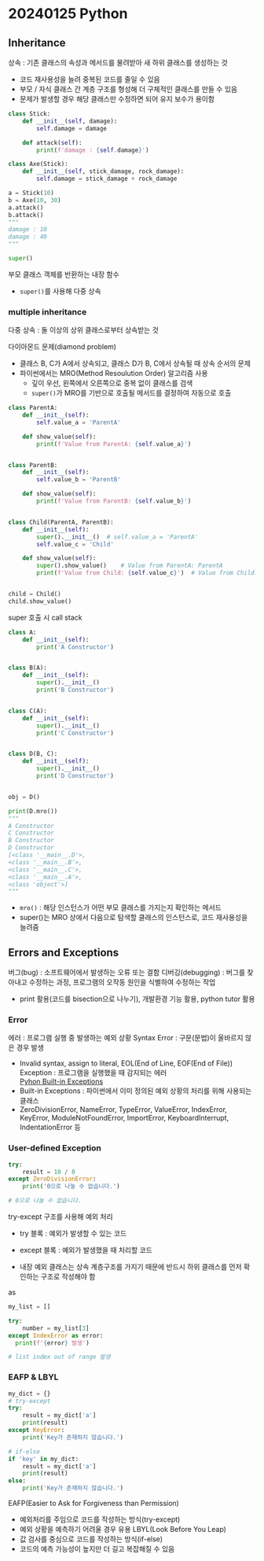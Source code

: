 # 20240125 Python

## Inheritance
상속 : 기존 클래스의 속성과 메서드를 물려받아 새 하위 클래스를 생성하는 것
- 코드 재사용성을 늘려 중복된 코드를 줄일 수 있음
- 부모 / 자식 클래스 간 계층 구조를 형성해 더 구체적인 클래스를 만들 수 있음
- 문제가 발생할 경우 해당 클래스만 수정하면 되어 유지 보수가 용이함
```python
class Stick:
    def __init__(self, damage):
        self.damage = damage

    def attack(self):
        print(f'damage : {self.damage}')

class Axe(Stick):
    def __init__(self, stick_damage, rock_damage):
        self.damage = stick_damage + rock_damage
```
```python
a = Stick(10)
b = Axe(10, 30)
a.attack()
b.attack()
"""
damage : 10
damage : 40
"""
```

```python
super()
```
부모 클래스 객체를 반환하는 내장 함수
- ```super()```를 사용해 다중 상속

### multiple inheritance
다중 상속 : 둘 이상의 상위 클래스로부터 상속받는 것

다이아몬드 문제(diamond problem)
- 클래스 B, C가 A에서 상속되고, 클래스 D가 B, C에서 상속될 때 상속 순서의 문제
- 파이썬에서는 MRO(Method Resoulution Order) 알고리즘 사용
    - 깊이 우선, 왼쪽에서 오른쪽으로 중복 없이 클래스를 검색
    - ```super()```가 MRO를 기반으로 호출될 메서드를 결정하여 자동으로 호출

```python
class ParentA:
    def __init__(self):
        self.value_a = 'ParentA'

    def show_value(self):
        print(f'Value from ParentA: {self.value_a}')


class ParentB:
    def __init__(self):
        self.value_b = 'ParentB'

    def show_value(self):
        print(f'Value from ParentB: {self.value_b}')


class Child(ParentA, ParentB):
    def __init__(self):
        super().__init__()  # self.value_a = 'ParentA'
        self.value_c = 'Child'

    def show_value(self):
        super().show_value()    # Value from ParentA: ParentA
        print(f'Value from Child: {self.value_c}')  # Value from Child: Child


child = Child()
child.show_value()
```

super 호출 시 call stack
```python
class A:
    def __init__(self):
        print('A Constructor')


class B(A):
    def __init__(self):
        super().__init__()
        print('B Constructor')


class C(A):
    def __init__(self):
        super().__init__()
        print('C Constructor')


class D(B, C):
    def __init__(self):
        super().__init__()
        print('D Constructor')


obj = D()

print(D.mro())
"""
A Constructor
C Constructor
B Constructor
D Constructor
[<class '__main__.D'>, 
<class '__main__.B'>, 
<class '__main__.C'>, 
<class '__main__.A'>, 
<class 'object'>]
"""
```
- ```mro()``` : 해당 인스턴스가 어떤 부모 클래스를 가지는지 확인하는 메서드
- super()는 MRO 상에서 다음으로 탐색할 클래스의 인스턴스로, 코드 재사용성을 늘려줌


## Errors and Exceptions
버그(bug) : 소프트웨어에서 발생하는 오류 또는 결함
디버깅(debugging) : 버그를 찾아내고 수정하는 과정, 프로그램의 오작동 원인을 식별하여 수정하는 작업 
- print 활용(코드를 bisection으로 나누기), 개발환경 기능 활용, python tutor 활용

### Error
에러 : 프로그램 실행 중 발생하는 예외 상황
Syntax Error : 구문(문법)이 올바르지 않은 경우 발생
  - Invalid syntax, assign to literal, EOL(End of Line, EOF(End of File))
Exception : 프로그램을 실행했을 때 감지되는 에러<br>
[Pyhon Built-in Exceptions](https://docs.python.org/3/library/exceptions.html)
- Built-in Exceptions : 파이썬에서 이미 정의된 예외 상황의 처리를 위해 사용되는 클래스
- ZeroDivisionError, NameError, TypeError, ValueError, IndexError, KeyError, ModuleNotFoundError, ImportError, KeyboardInterrupt, 
IndentationError 등

### User-defined Exception
```python
try:
    result = 10 / 0
except ZeroDivisionError:
    print('0으로 나눌 수 없습니다.')

# 0으로 나눌 수 없습니다.
```
try-except 구조를 사용해 예외 처리
- try 블록 : 예외가 발생할 수 있는 코드
- except 블록 : 예외가 발생했을 때 처리할 코드

- 내장 예외 클래스는 상속 계층구조를 가지기 때문에 반드시 하위 클래스를 먼저 확인하는 구조로 작성해야 함

as
```python
my_list = []

try:
    number = my_list[3]
except IndexError as error:
  print(f'{error} 발생')

# list index out of range 발생
```

### EAFP & LBYL
```python
my_dict = {}
# try-except
try:
    result = my_dict['a']
    print(result)
except KeyError:
    print('Key가 존재하지 않습니다.')

# if-else
if 'key' in my_dict:
    result = my_dict['a']
    print(result)
else:
    print('Key가 존재하지 않습니다.')
```
EAFP(Easier to Ask for Forgiveness than Permission)
- 예외처리를 주임으로 코드를 작성하는 방식(try-except)
- 예외 상황을 예측하기 어려울 경우 유용
LBYL(Look Before You Leap)
- 값 검사를 중심으로 코드를 작성하는 방식(if-else)
- 코드의 예측 가능성이 높지만 더 길고 복잡해질 수 있음